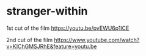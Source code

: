 # stranger-within
1st cut of the film
https://youtu.be/pvEWU6p1ICE

2nd cut of the film
https://www.youtube.com/watch?v=KIChGMSJRhE&feature=youtu.be

